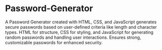 # Password-Generator
A Password Generator created with HTML, CSS, and JavaScript generates secure passwords based on user-defined criteria like length and character types. HTML for structure, CSS for styling, and JavaScript for generating random passwords and handling user interactions. Ensures strong, customizable passwords for enhanced security.
